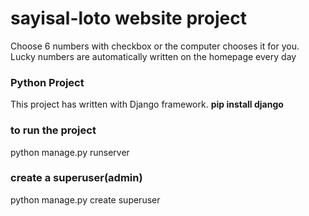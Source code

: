 # sayisal-loto website project
 Choose 6 numbers with checkbox or the computer chooses it for you. Lucky numbers are automatically written on the homepage every day
### Python Project
This project has written with Django framework.
**pip install django**
### to run the project
python manage.py runserver
### create a superuser(admin)
python manage.py create superuser
